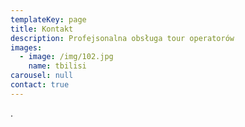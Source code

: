 ```yaml
---
templateKey: page
title: Kontakt
description: Profejsonalna obsługa tour operatorów
images:
  - image: /img/102.jpg
    name: tbilisi
carousel: null
contact: true
---
```

.